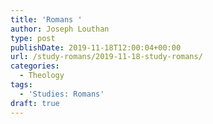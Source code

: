 ```yaml
---
title: 'Romans '
author: Joseph Louthan
type: post
publishDate: 2019-11-18T12:00:04+00:00
url: /study-romans/2019-11-18-study-romans/
categories:
  - Theology
tags:
  - 'Studies: Romans'
draft: true
---
```

